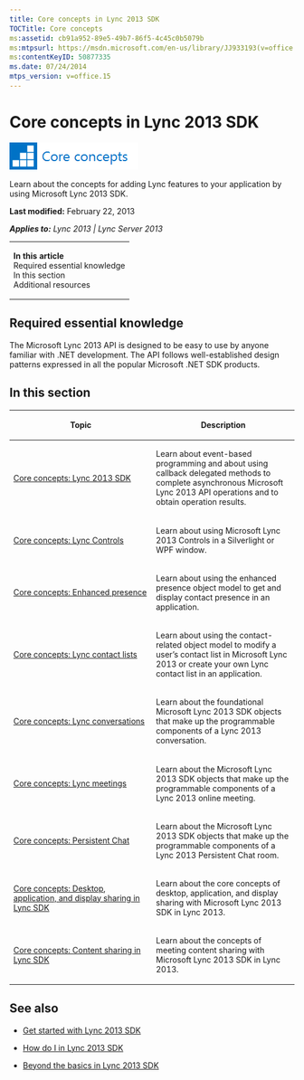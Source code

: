 ```yaml
---
title: Core concepts in Lync 2013 SDK
TOCTitle: Core concepts
ms:assetid: cb91a952-89e5-49b7-86f5-4c45c0b5079b
ms:mtpsurl: https://msdn.microsoft.com/en-us/library/JJ933193(v=office.15)
ms:contentKeyID: 50877335
ms.date: 07/24/2014
mtps_version: v=office.15
---
```


# Core concepts in Lync 2013 SDK

![Core concepts](images/JJ933133.mod_icon_CoreConcepts_long(Office.15).png "Core concepts")

Learn about the concepts for adding Lync features to your application by using Microsoft Lync 2013 SDK.

**Last modified:** February 22, 2013

***Applies to:** Lync 2013 | Lync Server 2013*

<table>
<colgroup>
<col style="width: 100%" />
</colgroup>
<tbody>
<tr class="odd">
<td><p><strong>In this article</strong><br />
Required essential knowledge<br />
In this section<br />
Additional resources</p></td>
</tr>
</tbody>
</table>

## Required essential knowledge

The Microsoft Lync 2013 API is designed to be easy to use by anyone familiar with .NET development. The API follows well-established design patterns expressed in all the popular Microsoft .NET SDK products.

## In this section

<table>
<colgroup>
<col style="width: 50%" />
<col style="width: 50%" />
</colgroup>
<thead>
<tr class="header">
<th><p>Topic</p></th>
<th><p>Description</p></th>
</tr>
</thead>
<tbody>
<tr class="odd">
<td><p><a href="core-concepts-lync-2013-sdk.md">Core concepts: Lync 2013 SDK</a></p></td>
<td><p>Learn about event-based programming and about using callback delegated methods to complete asynchronous Microsoft Lync 2013 API operations and to obtain operation results.</p></td>
</tr>
<tr class="even">
<td><p><a href="core-concepts-lync-controls.md">Core concepts: Lync Controls</a></p></td>
<td><p>Learn about using Microsoft Lync 2013 Controls in a Silverlight or WPF window.</p></td>
</tr>
<tr class="odd">
<td><p><a href="core-concepts-enhanced-presence.md">Core concepts: Enhanced presence</a></p></td>
<td><p>Learn about using the enhanced presence object model to get and display contact presence in an application.</p></td>
</tr>
<tr class="even">
<td><p><a href="core-concepts-lync-contact-lists.md">Core concepts: Lync contact lists</a></p></td>
<td><p>Learn about using the contact-related object model to modify a user’s contact list in Microsoft Lync 2013 or create your own Lync contact list in an application.</p></td>
</tr>
<tr class="odd">
<td><p><a href="core-concepts-lync-conversations.md">Core concepts: Lync conversations</a></p></td>
<td><p>Learn about the foundational Microsoft Lync 2013 SDK objects that make up the programmable components of a Lync 2013 conversation.</p></td>
</tr>
<tr class="even">
<td><p><a href="core-concepts-lync-meetings.md">Core concepts: Lync meetings</a></p></td>
<td><p>Learn about the Microsoft Lync 2013 SDK objects that make up the programmable components of a Lync 2013 online meeting.</p></td>
</tr>
<tr class="odd">
<td><p><a href="core-concepts-persistent-chat.md">Core concepts: Persistent Chat</a></p></td>
<td><p>Learn about the Microsoft Lync 2013 SDK objects that make up the programmable components of a Lync 2013 Persistent Chat room.</p></td>
</tr>
<tr class="even">
<td><p><a href="core-concepts-desktop-application-and-display-sharing-in-lync-sdk.md">Core concepts: Desktop, application, and display sharing in Lync SDK</a></p></td>
<td><p>Learn about the core concepts of desktop, application, and display sharing with Microsoft Lync 2013 SDK in Lync 2013.</p></td>
</tr>
<tr class="odd">
<td><p><a href="core-concepts-content-sharing-in-lync-sdk.md">Core concepts: Content sharing in Lync SDK</a></p></td>
<td><p>Learn about the concepts of meeting content sharing with Microsoft Lync 2013 SDK in Lync 2013.</p></td>
</tr>
</tbody>
</table>

## See also

  - [Get started with Lync 2013 SDK](get-started-with-lync-2013-sdk.md)

  - [How do I in Lync 2013 SDK](how-do-i-in-lync-2013-sdk.md)

  - [Beyond the basics in Lync 2013 SDK](beyond-the-basics-in-lync-2013-sdk.md)

